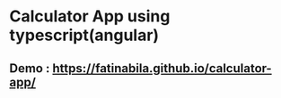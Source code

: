 # Calculator App using typescript(angular)

## Demo : https://fatinabila.github.io/calculator-app/
 
